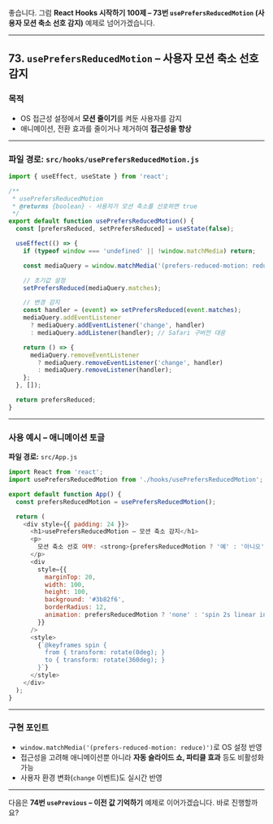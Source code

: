 좋습니다.
그럼 **React Hooks 시작하기 100제 – 73번 `usePrefersReducedMotion` (사용자 모션 축소 선호 감지)** 예제로 넘어가겠습니다.

---

## 73. `usePrefersReducedMotion` – 사용자 모션 축소 선호 감지

### 목적

* OS 접근성 설정에서 **모션 줄이기**를 켜둔 사용자를 감지
* 애니메이션, 전환 효과를 줄이거나 제거하여 **접근성을 향상**

---

### 파일 경로: `src/hooks/usePrefersReducedMotion.js`

```javascript
import { useEffect, useState } from 'react';

/**
 * usePrefersReducedMotion
 * @returns {boolean} - 사용자가 모션 축소를 선호하면 true
 */
export default function usePrefersReducedMotion() {
  const [prefersReduced, setPrefersReduced] = useState(false);

  useEffect(() => {
    if (typeof window === 'undefined' || !window.matchMedia) return;

    const mediaQuery = window.matchMedia('(prefers-reduced-motion: reduce)');

    // 초기값 설정
    setPrefersReduced(mediaQuery.matches);

    // 변경 감지
    const handler = (event) => setPrefersReduced(event.matches);
    mediaQuery.addEventListener
      ? mediaQuery.addEventListener('change', handler)
      : mediaQuery.addListener(handler); // Safari 구버전 대응

    return () => {
      mediaQuery.removeEventListener
        ? mediaQuery.removeEventListener('change', handler)
        : mediaQuery.removeListener(handler);
    };
  }, []);

  return prefersReduced;
}
```

---

### 사용 예시 – 애니메이션 토글

**파일 경로:** `src/App.js`

```javascript
import React from 'react';
import usePrefersReducedMotion from './hooks/usePrefersReducedMotion';

export default function App() {
  const prefersReducedMotion = usePrefersReducedMotion();

  return (
    <div style={{ padding: 24 }}>
      <h1>usePrefersReducedMotion – 모션 축소 감지</h1>
      <p>
        모션 축소 선호 여부: <strong>{prefersReducedMotion ? '예' : '아니오'}</strong>
      </p>
      <div
        style={{
          marginTop: 20,
          width: 100,
          height: 100,
          background: '#3b82f6',
          borderRadius: 12,
          animation: prefersReducedMotion ? 'none' : 'spin 2s linear infinite',
        }}
      />
      <style>
        {`@keyframes spin {
          from { transform: rotate(0deg); }
          to { transform: rotate(360deg); }
        }`}
      </style>
    </div>
  );
}
```

---

### 구현 포인트

* `window.matchMedia('(prefers-reduced-motion: reduce)')`로 OS 설정 반영
* 접근성을 고려해 애니메이션뿐 아니라 **자동 슬라이드 쇼, 파티클 효과** 등도 비활성화 가능
* 사용자 환경 변화(`change` 이벤트)도 실시간 반영

---

다음은 **74번 `usePrevious` – 이전 값 기억하기** 예제로 이어가겠습니다.
바로 진행할까요?
